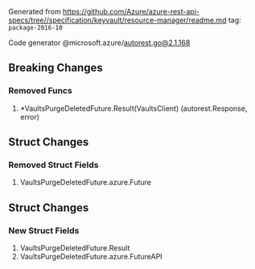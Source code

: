 Generated from https://github.com/Azure/azure-rest-api-specs/tree//specification/keyvault/resource-manager/readme.md tag: `package-2016-10`

Code generator @microsoft.azure/autorest.go@2.1.168

## Breaking Changes

### Removed Funcs

1. *VaultsPurgeDeletedFuture.Result(VaultsClient) (autorest.Response, error)

## Struct Changes

### Removed Struct Fields

1. VaultsPurgeDeletedFuture.azure.Future

## Struct Changes

### New Struct Fields

1. VaultsPurgeDeletedFuture.Result
1. VaultsPurgeDeletedFuture.azure.FutureAPI
